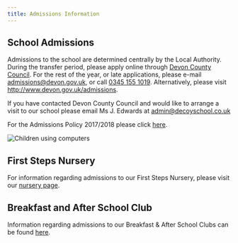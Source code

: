 ```yaml
---
title: Admissions Information
---
```


## School Admissions

Admissions to the school are determined centrally by the Local Authority. During the transfer period, please apply online through [Devon County Council](http://www.devon.gov.uk/admissionsonline). For the rest of the year, or late applications, please e-mail <a href="mailto:admissions@devon.gov.uk">admissions@devon.gov.uk</a>, or call <a href="tel:+44345 155 1019">0345 155 1019</a>. Alternatively, please visit http://www.devon.gov.uk/admissions.

If you have contacted Devon County Council and would like to arrange a visit to our school please email Ms J. Edwards at <a href="mailto:admin@decoyschool.co.uk">admin@decoyschool.co.uk</a>

For the Admissions Policy 2017/2018 please click [here](https://drive.google.com/file/d/0B76W__U5CTntVWlURk51SEpkWHc/view?usp=sharing).

![Children using computers](/uploads/ar.jpg)

## First Steps Nursery

For information regarding admissions to our First Steps Nursery, please visit our [nursery page](/parents/first-steps-nursery).

## Breakfast and After School Club

Information regarding admissions to our Breakfast & After School Clubs can be found [here](/parents/breakfast-and-after-school-club).
